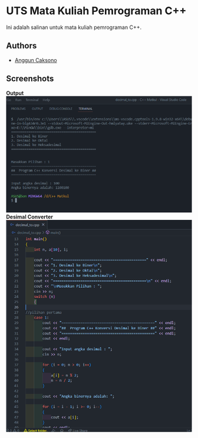 
# UTS Mata Kuliah Pemrograman C++

Ini adalah salinan untuk mata kuliah pemrograman C++.


## Authors

- [Anggun Caksono](https://www.github.com/alresccha79-cmd)










## Screenshots
**Output**
![Output](/folder/output.png)
**Desimal Converter**
![DesConv](/folder/desimal%20to.png)


